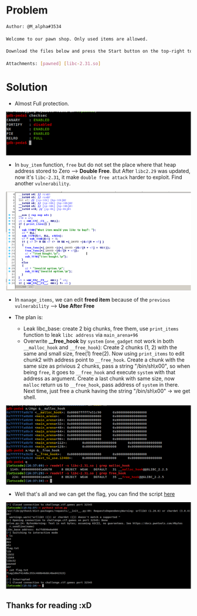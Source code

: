 # Problem

```sh
Author: @M_alpha#3534

Welcome to our pawn shop. Only used items are allowed.

Download the files below and press the Start button on the top-right to begin this challenge.

Attachments: [pawned] [libc-2.31.so]
```

# Solution
- Almost Full protection.  

<img src="tmp/checksec.png">

- In `buy_item` function, `free` but do not set the place where that heap address stored to Zero --> **Double Free**. But After `libc2.29` was updated, now it's `libc-2.31`, it make `double free attack` harder to exploit. Find another `vulnerability`.  

<img src="tmp/vuln1.png">

- In `manage_items`, we can edit **freed item** because of the `previous vulnerability` --> **Use After Free**

- The plan is:
	+ Leak libc_base: create 2 big chunks, free them, use `print_items` function to leak `libc address` via `main_arena+96`
	+ Overwrite **__free_hook** by `system` (`one_gadget` not work in both `__malloc_hook` and `__free_hook`): Create 2 chunks (1, 2) with the same and small size, free(1) free(2). Now using `print_items` to edit chunk2 with address point to `__free_hook`. Create a chunk with the same size as privious 2 chunks, pass a string "/bin/sh\x00", so when being `free`, it goes to `__free_hook` and execute `system` with that address as argument. Create a last chunk with same size, now `malloc` return us to `__free_hook`, pass address of `system` in there. Next time, just free a chunk having the string "/bin/sh\x00" -> we get shell.  

<img src="tmp/mallocfree.png">

- Well that's all and we can get the flag, you can find the script [here](solve/solve.py)

<img src="tmp/flag.png">


## Thanks for reading :xD
